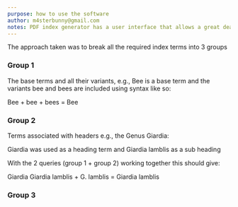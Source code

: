 ```yaml
---
purpose: how to use the software
author: m4sterbunny@gmail.com
notes: PDF index generator has a user interface that allows a great deal of functionality, however, there are some techniques that are quicker if they are done in 'code'. This is a mixed-methods approach, using both the interface and uploading files.
---
```



The approach taken was to break all the required index terms into 3 groups

### Group 1

The base terms and all their variants, e.g., Bee is a base term and the variants bee and bees are included using syntax like so:

Bee + bee + bees = Bee

### Group 2

Terms associated with headers e.g., the Genus Giardia:

Giardia was used as a heading term and Giardia lamblis as a sub heading 

With the 2 queries (group 1 + group 2) working together this should give:

Giardia
  Giardia lamblis + G. lamblis = Giardia lamblis
  
  
### Group 3 


  
